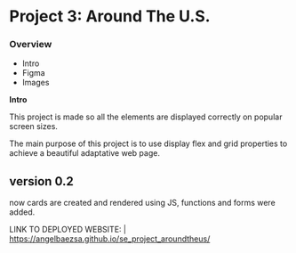 # Project 3: Around The U.S.

### Overview

- Intro
- Figma
- Images

**Intro**

This project is made so all the elements are displayed correctly on popular screen sizes.

The main purpose of this project is to use display flex and grid properties to achieve a beautiful adaptative web page.

## version 0.2

now cards are created and rendered using JS, functions and forms were added.

LINK TO DEPLOYED WEBSITE: |
https://angelbaezsa.github.io/se_project_aroundtheus/
